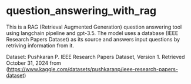 # question_answering_with_rag

This is a RAG (Retrieval Augmented Generation) question answering tool using langchain pipeline and gpt-3.5. The model uses a database (IEEE Research Papers Dataset) as its source and answers input questions by retriving information from it. 

Dataset: Pushkaran P. IEEE Research Papers Dataset, Version 1. Retrieved October 31, 2024 from (https://www.kaggle.com/datasets/pushkaranp/ieee-research-papers-dataset)
